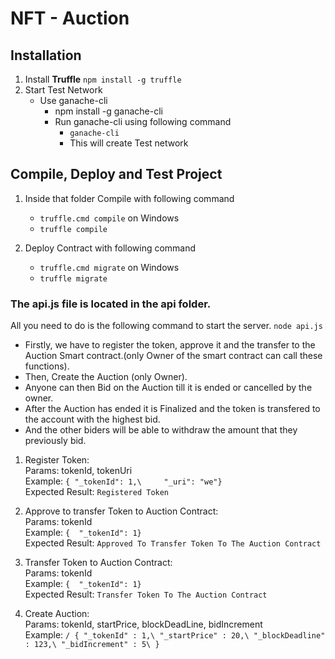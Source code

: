 # NFT - Auction

## Installation
1. Install **Truffle** ```npm install -g truffle```
2. Start Test Network 
   - Use ganache-cli
     - npm install -g ganache-cli
     - Run ganache-cli using following command
       - ```ganache-cli```
       - This will create Test network

## Compile, Deploy and Test Project
1. Inside that folder Compile with following command
   - ```truffle.cmd compile``` on Windows
   - ```truffle compile```

2. Deploy Contract with following command
   - ```truffle.cmd migrate```  on Windows
   - ```truffle migrate```

### The api.js file is located in the api folder.
All you need to do is the following command to start the server.
```node api.js```

* Firstly, we have to register the token, approve it and the transfer to the Auction Smart contract.(only Owner of the smart contract can call these functions).
* Then, Create the Auction (only Owner).
* Anyone can then Bid on the Auction till it is ended or cancelled by the owner.
* After the Auction has ended it is Finalized and the token is transfered to the account with the highest bid.
* And the other biders will be able to withdraw the amount that they previously bid.

1. Register Token:\
   Params: tokenId, tokenUri\
      Example: 
         ```{
            "_tokenId": 1,\    
            "_uri": "we"}```\
     Expected Result:
         ```Registered Token```
         
2. Approve to transfer Token to Auction Contract:\
   Params: tokenId\
      Example: 
         ```{ 
            "_tokenId": 1}```\
     Expected Result:
         ```Approved To Transfer Token To The Auction Contract```
         
3. Transfer Token to Auction Contract:\
   Params: tokenId\
      Example: 
         ```{ 
            "_tokenId": 1}```\
     Expected Result:
         ```Transfer Token To The Auction Contract```
         
4. Create Auction:   
   Params: tokenId, startPrice, blockDeadLine, bidIncrement\
      Example:
         ```/ {
             "_tokenId" : 1,\
             "_startPrice" : 20,\
             "_blockDeadline" : 123,\
             "_bidIncrement" : 5\
              }```
   

